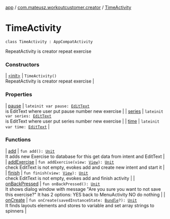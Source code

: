 [app](../../index.md) / [com.mateusz.workoutcustomer.creator](../index.md) / [TimeActivity](./index.md)

# TimeActivity

`class TimeActivity : AppCompatActivity`

RepeatActivity is creator repeat exercise

### Constructors

| [&lt;init&gt;](-init-.md) | `TimeActivity()`<br>RepeatActivity is creator repeat exercise |

### Properties

| [pause](pause.md) | `lateinit var pause: `[`EditText`](https://developer.android.com/reference/android/widget/EditText.html)<br>is EditText where user put pause number new exercise |
| [series](series.md) | `lateinit var series: `[`EditText`](https://developer.android.com/reference/android/widget/EditText.html)<br>is EditText where user put series number new exercise |
| [time](time.md) | `lateinit var time: `[`EditText`](https://developer.android.com/reference/android/widget/EditText.html) |

### Functions

| [add](add.md) | `fun add(): `[`Unit`](https://kotlinlang.org/api/latest/jvm/stdlib/kotlin/-unit/index.html)<br>It adds new Exercise to database for this get data from intent and EditText |
| [addExercise](add-exercise.md) | `fun addExercise(view: `[`View`](https://developer.android.com/reference/android/view/View.html)`): `[`Unit`](https://kotlinlang.org/api/latest/jvm/stdlib/kotlin/-unit/index.html)<br>check EditText is not empty, evokes add and create new intent and start it |
| [finish](finish.md) | `fun finish(view: `[`View`](https://developer.android.com/reference/android/view/View.html)`): `[`Unit`](https://kotlinlang.org/api/latest/jvm/stdlib/kotlin/-unit/index.html)<br>check EditText is not empty, evokes add and finish activity |
| [onBackPressed](on-back-pressed.md) | `fun onBackPressed(): `[`Unit`](https://kotlinlang.org/api/latest/jvm/stdlib/kotlin/-unit/index.html)<br>It shows dialog window with message "Are you sure you want to not save this exercise?" It has 2 options: YES back to MenuActivity NO do nothing |
| [onCreate](on-create.md) | `fun onCreate(savedInstanceState: `[`Bundle`](https://developer.android.com/reference/android/os/Bundle.html)`?): `[`Unit`](https://kotlinlang.org/api/latest/jvm/stdlib/kotlin/-unit/index.html)<br>It finds layouts elements and stores to variable and set array strings to spinners |

